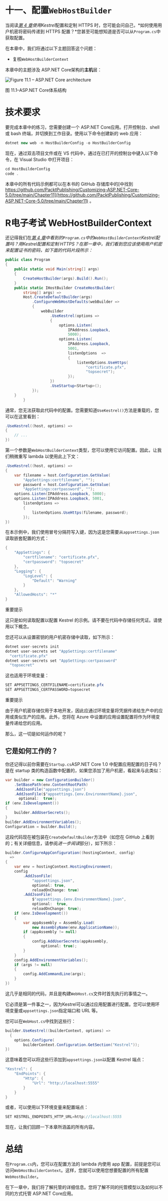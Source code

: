 # 十一、配置`WebHostBuilder`

当阅读[*第 4 章*](04.html#_idTextAnchor071)*使用Kestrel*配置和定制 HTTPS 时，您可能会问自己，*如何使用用户机密将密码传递到 HTTPS 配置？*您甚至可能想知道是否可以从`Program.cs`中获取配置。

在本章中，我们将通过以下主题回答这个问题：

*   复核`WebHostBuilderContext`

本章中的主题涉及 ASP.NET Core架构的**主机**层：

![Figure 11.1 – ASP.NET Core architecture ](img/Figure_11.1_B17133.jpg)

图 11.1–ASP.NET Core体系结构

# 技术要求

要完成本章中的练习，您需要创建一个 ASP.NET Core应用。打开控制台、shell 或 bash 终端，并切换到工作目录。使用以下命令创建新的 web 应用：

```cs
dotnet new web -n HostBuilderConfig -o HostBuilderConfig
```

现在，通过双击项目文件或在 VS 代码中，通过在已打开的控制台中键入以下命令，在 Visual Studio 中打开项目：

```cs
cd HostBuilderConfig
code .
```

本章中的所有代码示例都可以在本书的 GitHub 存储库中的[中找到 https://github.com/PacktPublishing/Customizing-ASP.NET-Core-5.0/tree/main/Chapter11](https://github.com/PacktPublishing/Customizing-ASP.NET-Core-5.0/tree/main/Chapter11) 。

# R电子考试 WebHostBuilderContext

还记得我们在[*第 4 章*](04.html#_idTextAnchor071)*中看到的`Program.cs`中的`WebHostBuilderContext`Kestrel配置吗？*用Kestrel*配置和定制 HTTPS？在那一章中，我们看到您应该使用用户机密来配置证书的密码，如下面的代码片段所示：*

```cs
public class Program
{
    public static void Main(string[] args)
    {
        CreateHostBuilder(args).Build().Run();
    }
    public static IHostBuilder CreateHostBuilder(
        string[] args) =>
        Host.CreateDefaultBuilder(args)
            .ConfigureWebHostDefaults(webBuilder =>
            {
                webBuilder
                    .UseKestrel(options =>
                    {
                        options.Listen(
                            IPAddress.Loopback, 
                            5000);
                        options.Listen(
                            IPAddress.Loopback, 
                            5001, 
                            listenOptions  =>
                            {
                                listenOptions.UseHttps(
                                    "certificate.pfx", 
                                    "topsecret");
                            });
                    })
                    .UseStartup<Startup>();
            });
    }
        }
```

通常，您无法获取此代码中的配置。您需要知道`UseKestrel()`方法是重载的，您可以在这里看到：

```cs
.UseKestrel((host, options) =>
{
    // ...
})
```

第一个参数是`WebHostBuilderContext`类型，您可以使用它访问配置。因此，让我们稍微重写 lambda 以使用此上下文：

```cs
.UseKestrel((host, options) =>
{
    var filename = host.Configuration.GetValue(
        "AppSettings:certfilename", "");
    var password = host.Configuration.GetValue(
        "AppSettings:certpassword", "");
    options.Listen(IPAddress.Loopback, 5000);
    options.Listen(IPAddress.Loopback, 5001, 
        listenOptions =>
        {
            listenOptions.UseHttps(filename, password);
        });
})
```

在本示例中，我们使用冒号分隔符写入键，因为这是您需要从`appsettings.json`读取嵌套配置的方式：

```cs
{
    "AppSettings": {
        "certfilename": "certificate.pfx",
        "certpassword": "topsecret"
    },
    "Logging": {
        "LogLevel": {
            "Default": "Warning"
        }
    },
    "AllowedHosts": "*"
}
```

重要提示

这只是如何读取配置以配置 Kestrel 的示例。请不要在代码中存储任何凭证。请使用以下概念。

您还可以从设置密钥的用户机密存储中读取，如下所示：

```cs
dotnet user-secrets init
dotnet user-secrets set "AppSettings:certfilename" 
  "certificate.pfx"
dotnet user-secrets set "AppSettings:certpassword" 
  "topsecret"
```

这也适用于环境变量：

```cs
SET APPSETTINGS_CERTFILENAME=certificate.pfx
SET APPSETTINGS_CERTPASSWORD=topsecret
```

重要提示

由于用户机密存储仅用于本地开发，因此应通过环境变量将凭据传递给生产中的应用或类似生产的应用。此外，您将在 Azure 中设置的应用设置配置将作为环境变量传递给您的应用。

那么，这一切是如何运作的呢？

## 它是如何工作的？

你还记得以前你需要在`Startup.cs`ASP.NET Core 1.0 中配置应用配置的日子吗？是在 startup 类的构造函数中配置的，如果您添加了用户机密，看起来与此类似：

```cs
var builder = new ConfigurationBuilder()
    .SetBasePath(env.ContentRootPath)
    .AddJsonFile("appsettings.json")
    .AddJsonFile($"appsettings.{env.EnvironmentName}.json",  
      optional:  true);
if (env.IsDevelopment())
{
    builder.AddUserSecrets();
}
builder.AddEnvironmentVariables();
Configuration = builder.Build();
```

这段代码现在被包装在`CreateDefaultBuilder`方法中（如您在 GitHub 上看到的；有关详细信息，请参阅*进一步阅读*部分），如下所示：

```cs
builder.ConfigureAppConfiguration((hostingContext, config) 
  =>
{
    var env = hostingContext.HostingEnvironment;
    config
        .AddJsonFile(
            "appsettings.json", 
            optional: true, 
            reloadOnChange: true)
        .AddJsonFile(
            $"appsettings.{env.EnvironmentName}.json", 
            optional:  true,
            reloadOnChange: true);
    if (env.IsDevelopment())
    {
        var appAssembly = Assembly.Load(
            new AssemblyName(env.ApplicationName));
        if (appAssembly != null)
        {
            config.AddUserSecrets(appAssembly, 
                optional: true);
        }
    }
    config.AddEnvironmentVariables();
    if (args != null)
    {
        config.AddCommandLine(args);
    }
})
```

这几乎是相同的代码，并且是构建`WebHost.cs`文件时首先执行的事情之一。

它必须是第一件事之一，因为Kestrel可以通过应用配置进行配置。您可以使用环境变量或`appsettings.json`指定端口和 URL 等。

您可以在`WebHost.cs`中找到这些行：

```cs
builder.UseKestrel((builderContext, options) =>
  {
    options.Configure(
        builderContext.Configuration.GetSection("Kestrel"));
})
```

这意味着您可以将这些行添加到`appsettings.json`以配置 Kestrel 端点：

```cs
"Kestrel": {
    "EndPoints": {
        "Http": {
            "Url": "http://localhost:5555"
        }
    }
}
```

或者，可以使用以下环境变量来配置端点：

```cs
SET KESTREL_ENDPOINTS_HTTP_URL=http://localhost:5555
```

现在，让我们回顾一下本章所涵盖的所有内容。

# 总结

在`Program.cs`内，您可以在配置方法的 lambda 内使用 app 配置，前提是您可以访问`WebHostBuilderContext`。这样，您就可以使用您想要配置的所有配置`WebHostBuilder`。

在下一章中，我们将了解托管的详细信息。您将了解不同的托管模型以及如何以不同的方式托管 ASP.NET Core应用。